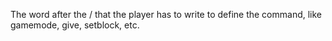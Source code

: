 The word after the / that the player has to write to define the command, like gamemode, give, setblock, etc.